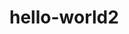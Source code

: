 # hello-world2
<More Training>
<This was to create a new Branch so that I can edit code separately from the Master Branch>
